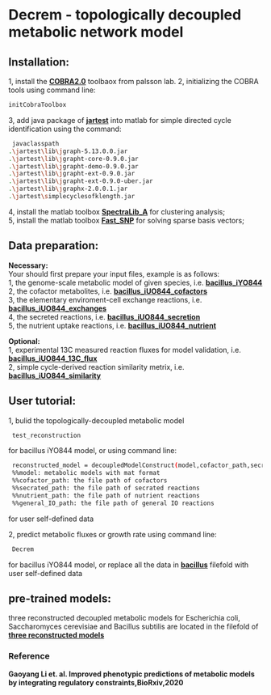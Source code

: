 # Decrem - topologically decoupled metabolic network model
## Installation:
1, install the [**COBRA2.0**](https://opencobra.github.io/cobratoolbox/stable/) toolbaox from palsson lab.
2, initializing the COBRA tools using command line:
```Bash
initCobraToolbox
```
3, add java package of [**jartest**](jartest) into matlab for simple directed cycle identification using the command:   
```Bash
 javaclasspath
.\jartest\lib\jgraph-5.13.0.0.jar                                                   
.\jartest\lib\jgrapht-core-0.9.0.jar                                                
.\jartest\lib\jgrapht-demo-0.9.0.jar                                                
.\jartest\lib\jgrapht-ext-0.9.0.jar                                                 
.\jartest\lib\jgrapht-ext-0.9.0-uber.jar                                            
.\jartest\lib\jgraphx-2.0.0.1.jar  
.\jartest\simplecyclesofklength.jar 
```
4, install the matlab toolbox [**SpectraLib_A**](SpectraLib\_A) for clustering analysis;  
5, install the matlab toolbox [**Fast_SNP**](Fast\_SNP) for solving sparse basis vectors;  

## Data preparation:
**Necessary:**<br>
Your should first prepare your input files, example is as follows:  
1, the genome-scale metabolic model of given species, i.e. [**bacillus_iYO844**](bacillus/iYO844.mat)  
2, the cofactor metabolites, i.e. [**bacillus_iUO844_cofactors**](bacillus/cofactor.txt)  
3, the elementary enviroment-cell exchange reactions, i.e. [**bacillus_iUO844_exchanges**](bacillus/general_IO_bacillus.txt)  
4, the secreted reactions, i.e. [**bacillus_iUO844_secretion**](bacillus/secrated_bacillus.txt)  
5, the nutrient uptake reactions, i.e. [**bacillus_iUO844_nutrient**](bacillus/nutrient_bacillus.txt)  

**Optional:**<br>
1, experimental 13C measured reaction fluxes for model validation, i.e. [**bacillus_iUO844_13C_flux**](bacillus/intracellularflux_bacillus.txt)  
2, simple cycle-derived reaction similarity metrix, i.e. [**bacillus_iUO844_similarity**](bacillus/similarity_matrix_5len_rec4.txt)  


## User tutorial:
1, bulid the topologically-decoupled metabolic model  
```Bash
 test_reconstruction
```
for bacillus iYO844 model, or using command line:  
```Bash
 reconstructed_model = decoupledModelConstruct(model,cofactor_path,secrated_path,nutrient_path,general_IO_path)
 %%model: metabolic models with mat format
 %%cofactor_path: the file path of cofactors
 %%secrated_path: the file path of secrated reactions
 %%nutrient_path: the file path of nutrient reactions
 %%general_IO_path: the file path of general IO reactions
```
for user self-defined data

2, predict metabolic fluxes or growth rate using command line:  
```Bash
 Decrem
``` 
for bacillus iYO844 model, or replace all the data in [**bacillus**](bacillus) filefold with user self-defined data  


## pre-trained models:
three reconstructed decoupled metabolic models for Escherichia coli, Saccharomyces cerevisiae and Bacillus subtilis are located in the filefold of 
[**three reconstructed models**](three\sreconstructed\smodels)  

### Reference
**Gaoyang Li et. al. Improved phenotypic predictions of metabolic models by integrating regulatory constraints,BioRxiv,2020**<br>
